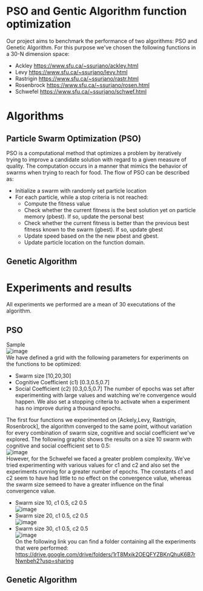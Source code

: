 # PSO and Gentic Algorithm function optimization
Our project aims to benchmark the performance of two algorithms: PSO and Genetic Algorithm. For this purpose we've chosen the following functions in a 30-N dimension space:
- Ackley https://www.sfu.ca/~ssurjano/ackley.html
- Levy https://www.sfu.ca/~ssurjano/levy.html
- Rastrigin https://www.sfu.ca/~ssurjano/rastr.html
- Rosenbrock https://www.sfu.ca/~ssurjano/rosen.html
- Schwefel https://www.sfu.ca/~ssurjano/schwef.html
# Algorithms
## Particle Swarm Optimization (PSO)
PSO is a computational method that optimizes a problem by iteratively trying to improve a candidate solution with regard to a given measure of quality. The computation occurs in a manner that mimics the behavior of swarms when trying to reach for food. The flow of PSO can be described as:
- Initialize a swarm with randomly set particle location
- For each particle, while a stop criteria is not reached:
  - Compute the fitness value
  - Check whether the current fitness is the best solution yet on particle memory (pbest). If so, update the personal best
  - Check whether the current fitness is better than the previous best fitness known to the swarm (gbest). If so, update gbest
  - Update speed based on the the new pbest and gbest.
  - Update particle location on the function domain.
## Genetic Algorithm

# Experiments and results
All experiments we performed are a mean of 30 executations of the algorithm.
## PSO  
Sample  
![image](https://drive.google.com/uc?export=view&id=1sZw_zILZUMmCMAzK3pehsIuFlcyTXk3P)  
We have defined a grid with the following parameters for experiments on the functions to be optimized:
- Swarm size [10,20,30]
- Cognitive Coefficient (c1) [0.3,0.5,0.7]
- Social Coefficient (c2) [0.3,0.5,0.7]
The number of epochs was set after experimenting with large values and watching we're convergence would happen. We also set a stopping criteria to activate when a experiment has no improve during a thousand epochs.  
  
The first four functions we experimented on [Ackely,Levy, Rastrigin, Rosenbrock], the algorithm converged to the same point, without variation for every combination of swarm size, cognitive and social coefficient we've explored. The following graphic shows the results on a size 10 swarm with cognitive and social coefficient set to 0.5:  
![image](https://drive.google.com/uc?export=view&id=1KVRF0PkziVzUU6tvLSH2znRtPbH9oPyZ)  
However, for the Schwefel we faced a greater problem complexity. We've tried experimenting with various values for c1 and c2 and also set the experiments running for a greater number of epochs. The constants c1 and c2 seem to have had little to no effect on the convergence value, whereas the swarm size semeed to have a greater influence on the final convergence value.
- Swarm size 10, c1 0.5, c2 0.5  
![image](https://drive.google.com/uc?export=view&id=1Roj5GNFchUfGMc6qFgqbmfJXMSrC-Eel)  
- Swarm size 20, c1 0.5, c2 0.5  
![image](https://drive.google.com/uc?export=view&id=1KUiANnRRJX3mKUss0J4gJRSTbwJ1jpD-)  
- Swarm size 30, c1 0.5, c2 0.5  
![image](https://drive.google.com/uc?export=view&id=1KVRF0PkziVzUU6tvLSH2znRtPbH9oPyZ)  
On the following link you can find a folder containing all the experiments that were performed: https://drive.google.com/drive/folders/1rT8Mxik2OEQFYZBKnQhuK6B7rNwnbeh2?usp=sharing  
## Genetic Algorithm  
